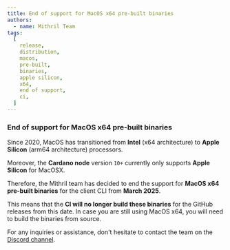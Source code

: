 ```yaml
---
title: End of support for MacOS x64 pre-built binaries
authors:
  - name: Mithril Team
tags:
  [
    release,
    distribution,
    macos,
    pre-built,
    binaries,
    apple silicon,
    x64,
    end of support,
    ci,
  ]
---
```


### End of support for MacOS x64 pre-built binaries

Since 2020, MacOS has transitioned from **Intel** (x64 architecture) to **Apple Silicon** (arm64 architecture) processors.

Moreover, the **Cardano node** version `10+` currently only supports **Apple Silicon** for MacOSX.

Therefore, the Mithril team has decided to end the support for **MacOS x64 pre-built binaries** for the client CLI from **March 2025**.

This means that the **CI will no longer build these binaries** for the GitHub releases from this date.
In case you are still using MacOS x64, you will need to build the binaries from source.

For any inquiries or assistance, don't hesitate to contact the team on the [Discord channel](https://discord.gg/5kaErDKDRq).
